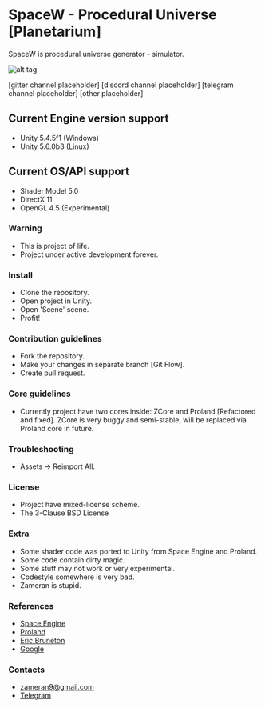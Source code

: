 # SpaceW - Procedural Universe [Planetarium] #

SpaceW is procedural universe generator - simulator.

![alt tag](https://github.com/zameran/SpaceW/blob/develop/Logo.png?raw=true)

[gitter channel placeholder]
[discord channel placeholder]
[telegram channel placeholder]
[other placeholder]

## Current Engine version support ##
* Unity 5.4.5f1 (Windows)
* Unity 5.6.0b3 (Linux)

## Current OS/API support ##
* Shader Model 5.0
* DirectX 11
* OpenGL 4.5 (Experimental)

### Warning ###
* This is project of life.
* Project under active development forever.

### Install ###
* Clone the repository.
* Open project in Unity.
* Open 'Scene' scene.
* Profit!

### Contribution guidelines ###
* Fork the repository.
* Make your changes in separate branch [Git Flow].
* Create pull request.

### Core guidelines ###
* Currently project have two cores inside: ZCore and Proland [Refactored and fixed]. ZCore is very buggy and semi-stable, will be replaced via Proland core in future.

### Troubleshooting ###
* Assets -> Reimport All.

### License ###
* Project have mixed-license scheme.
* The 3-Clause BSD License

### Extra ###
* Some shader code was ported to Unity from Space Engine and Proland.
* Some code contain dirty magic.
* Some stuff may not work or very experimental.
* Codestyle somewhere is very bad.
* Zameran is stupid.

### References ###
* [Space Engine](http://spaceengine.org/)
* [Proland](http://proland.imag.fr/)
* [Eric Bruneton](http://www-evasion.imag.fr/Membres/Eric.Bruneton/)
* [Google](https://www.google.com)

### Contacts ###
* [zameran9@gmail.com](zameran9@gmail.com)
* [Telegram](https://t.me/zameran)
